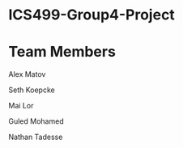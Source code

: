 # ICS499-Group4-Project

# Team Members
Alex Matov

Seth Koepcke

Mai Lor

Guled Mohamed

Nathan Tadesse
